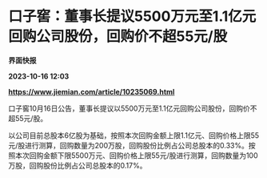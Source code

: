 # 口子窖：董事长提议5500万元至1.1亿元回购公司股份，回购价不超55元/股
**界面快报**

**2023-10-16 12:03**

**https://www.jiemian.com/article/10235069.html**

口子窖10月16日公告，董事长提议以5500万元至1.1亿元回购公司股份，回购价不超55元/股。

以公司目前总股本6亿股为基础，按照本次回购金额上限1.1亿元、回购价格上限55元/股进行测算，回购数量为200万股，回购股份比例占公司总股本的0.33%。按照本次回购金额下限5500万元、回购价格上限55元/股进行测算，回购数量为100万股，回购股份比例占公司总股本的0.17%。